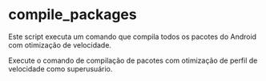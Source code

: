 # compile_packages


Este script executa um comando que compila todos os pacotes do Android com otimização de velocidade.

Execute o comando de compilação de pacotes com otimização de perfil de velocidade como superusuário.
